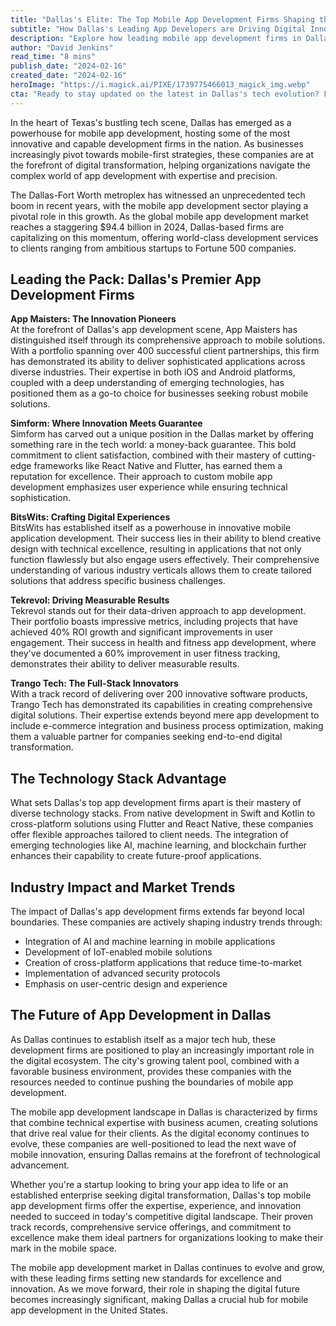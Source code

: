 ```yaml
---
title: "Dallas's Elite: The Top Mobile App Development Firms Shaping the Digital Landscape"
subtitle: "How Dallas's Leading App Developers are Driving Digital Innovation"
description: "Explore how leading mobile app development firms in Dallas are transforming the digital landscape by offering innovative solutions to businesses of all sizes. From startups to Fortune 500 companies, discover how these firms are at the forefront of mobile innovation."
author: "David Jenkins"
read_time: "8 mins"
publish_date: "2024-02-16"
created_date: "2024-02-16"
heroImage: "https://i.magick.ai/PIXE/1739775466013_magick_img.webp"
cta: "Ready to stay updated on the latest in Dallas's tech evolution? Follow us on LinkedIn for exclusive insights into the mobile app development landscape and connect with industry leaders shaping the digital future."
---
```


In the heart of Texas's bustling tech scene, Dallas has emerged as a powerhouse for mobile app development, hosting some of the most innovative and capable development firms in the nation. As businesses increasingly pivot towards mobile-first strategies, these companies are at the forefront of digital transformation, helping organizations navigate the complex world of app development with expertise and precision.

The Dallas-Fort Worth metroplex has witnessed an unprecedented tech boom in recent years, with the mobile app development sector playing a pivotal role in this growth. As the global mobile app development market reaches a staggering $94.4 billion in 2024, Dallas-based firms are capitalizing on this momentum, offering world-class development services to clients ranging from ambitious startups to Fortune 500 companies.

## Leading the Pack: Dallas's Premier App Development Firms

**App Maisters: The Innovation Pioneers**  
At the forefront of Dallas's app development scene, App Maisters has distinguished itself through its comprehensive approach to mobile solutions. With a portfolio spanning over 400 successful client partnerships, this firm has demonstrated its ability to deliver sophisticated applications across diverse industries. Their expertise in both iOS and Android platforms, coupled with a deep understanding of emerging technologies, has positioned them as a go-to choice for businesses seeking robust mobile solutions.

**Simform: Where Innovation Meets Guarantee**  
Simform has carved out a unique position in the Dallas market by offering something rare in the tech world: a money-back guarantee. This bold commitment to client satisfaction, combined with their mastery of cutting-edge frameworks like React Native and Flutter, has earned them a reputation for excellence. Their approach to custom mobile app development emphasizes user experience while ensuring technical sophistication.

**BitsWits: Crafting Digital Experiences**  
BitsWits has established itself as a powerhouse in innovative mobile application development. Their success lies in their ability to blend creative design with technical excellence, resulting in applications that not only function flawlessly but also engage users effectively. Their comprehensive understanding of various industry verticals allows them to create tailored solutions that address specific business challenges.

**Tekrevol: Driving Measurable Results**  
Tekrevol stands out for their data-driven approach to app development. Their portfolio boasts impressive metrics, including projects that have achieved 40% ROI growth and significant improvements in user engagement. Their success in health and fitness app development, where they've documented a 60% improvement in user fitness tracking, demonstrates their ability to deliver measurable results.

**Trango Tech: The Full-Stack Innovators**  
With a track record of delivering over 200 innovative software products, Trango Tech has demonstrated its capabilities in creating comprehensive digital solutions. Their expertise extends beyond mere app development to include e-commerce integration and business process optimization, making them a valuable partner for companies seeking end-to-end digital transformation.

## The Technology Stack Advantage

What sets Dallas's top app development firms apart is their mastery of diverse technology stacks. From native development in Swift and Kotlin to cross-platform solutions using Flutter and React Native, these companies offer flexible approaches tailored to client needs. The integration of emerging technologies like AI, machine learning, and blockchain further enhances their capability to create future-proof applications.

## Industry Impact and Market Trends

The impact of Dallas's app development firms extends far beyond local boundaries. These companies are actively shaping industry trends through:

- Integration of AI and machine learning in mobile applications
- Development of IoT-enabled mobile solutions
- Creation of cross-platform applications that reduce time-to-market
- Implementation of advanced security protocols
- Emphasis on user-centric design and experience

## The Future of App Development in Dallas

As Dallas continues to establish itself as a major tech hub, these development firms are positioned to play an increasingly important role in the digital ecosystem. The city's growing talent pool, combined with a favorable business environment, provides these companies with the resources needed to continue pushing the boundaries of mobile app development.

The mobile app development landscape in Dallas is characterized by firms that combine technical expertise with business acumen, creating solutions that drive real value for their clients. As the digital economy continues to evolve, these companies are well-positioned to lead the next wave of mobile innovation, ensuring Dallas remains at the forefront of technological advancement.

Whether you're a startup looking to bring your app idea to life or an established enterprise seeking digital transformation, Dallas's top mobile app development firms offer the expertise, experience, and innovation needed to succeed in today's competitive digital landscape. Their proven track records, comprehensive service offerings, and commitment to excellence make them ideal partners for organizations looking to make their mark in the mobile space.

The mobile app development market in Dallas continues to evolve and grow, with these leading firms setting new standards for excellence and innovation. As we move forward, their role in shaping the digital future becomes increasingly significant, making Dallas a crucial hub for mobile app development in the United States.